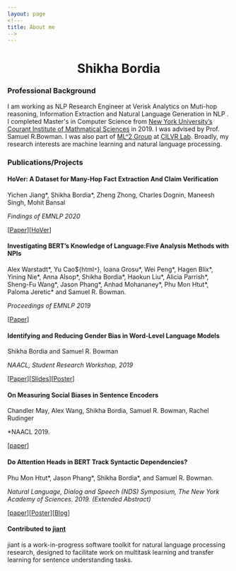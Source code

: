 ```yaml
---
layout: page
<!---
title: About me
-->
---
```


<h1 align="center">Shikha Bordia</h1>

### Professional Background
I am working as NLP Research Engineer at Verisk Analytics on Muti-hop reasoning, Information Extraction and Natural Language Generation in NLP . I completed Master's in Computer Science from [New York University’s](http://www.nyu.edu/) [Courant Institute of Mathmatical Sciences](https://cs.nyu.edu/home/index.html) in 2019. I was advised by Prof. Samuel R.Bowman. I was also part of [ML^2 Group](https://wp.nyu.edu/ml2/) at [CILVR Lab](https://wp.nyu.edu/cilvr/).  Broadly, my research interests are machine learning and natural language processing. 

### Publications/Projects

#### HoVer: A Dataset for Many-Hop Fact Extraction And Claim Verification
Yichen Jiang*, Shikha Bordia*, Zheng Zhong, Charles Dognin, Maneesh Singh, Mohit Bansal

*Findings of EMNLP 2020*

[[Paper](https://arxiv.org/abs/2011.03088)][[HoVer](https://hover-nlp.github.io/)]


#### Investigating BERT’s Knowledge of Language:Five Analysis Methods with NPIs 
Alex Warstadt*, Yu Cao${html`*`}, Ioana Grosu*, Wei Peng*, Hagen Blix*, Yining Nie*, Anna Alsop*, Shikha Bordia*, Haokun Liu*, Alicia Parrish*, Sheng-Fu Wang*, Jason Phang*, Anhad Mohananey*, Phu Mon Htut*, Paloma Jeretic* and Samuel R. Bowman.

*Proceedings of EMNLP 2019*

[[Paper](https://arxiv.org/pdf/1909.02597.pdf)]


#### Identifying and Reducing Gender Bias in Word-Level Language Models 
Shikha Bordia and Samuel R. Bowman

*NAACL, Student Research Workshop, 2019*

[[Paper](https://aclweb.org/anthology/papers/N/N19/N19-3002/)][[Slides](https://bordias.github.io/gender_bias_slides.pdf)][[Poster](https://bordias.github.io/poster.pdf)]

#### On Measuring Social Biases in Sentence Encoders
Chandler May, Alex Wang, Shikha Bordia, Samuel R. Bowman, Rachel Rudinger

*NAACL 2019.

[[paper](https://aclweb.org/anthology/papers/N/N19/N19-1063/)]

#### Do Attention Heads in BERT Track Syntactic Dependencies?

Phu Mon Htut*, Jason Phang*, Shikha Bordia*, and Samuel R. Bowman.

*Natural Language, Dialog and Speech (NDS) Symposium, The New York Academy of Sciences. 2019. (Extended Abstract)*

[[paper](https://arxiv.org/abs/1911.12246)][[Poster](https://phumonhtut.me/publications/2019NDS/NDSposter.pdf)][[Blog](https://medium.com/@phu_pmh/do-attention-heads-in-bert-track-syntactic-dependencies-81c8a9be311a)]

#### Contributed to [jiant](https://github.com/nyu-mll/jiant)

jiant is a work-in-progress software toolkit for natural language processing research, designed to facilitate work on multitask learning and transfer learning for sentence understanding tasks.

<!---
#### Improving pre-training and decoding in Machine Translation
There have been lot of recent advances in Machine Translation that have focused on network architectures, attention mechanisms and sequence-level training. Most of the approaches emphasize on modelling the languages better using attention. Here we explore three methods that rely on augmenting data using a pseudo-parallel corpus, improving the decoding strategy and pre-training the encoders and evaluate their effect on the machine translation task.
--->
<!---
#### Statistical Machine Translation
Implemented a word-based statistical translation model (IBM Model) that extracts phrases using word alignment and performs parameter estimation for partially observed data using expectation maximization.
--->
<!---
#### Text Classifier
Implemented maximum entropy classifier character model and feature extractor code for word classification. Further improved the model by implementing a one layer Perceptron.
--->
<!---
#### Hidden Markov Model for part of speech tagger
Implemented a Hidden Markov model tagger using forward-backward algorithm and Viterbi decoder for unlabeled text data.
--->
<!---
#### Nowcasted Gross Domestic Product
Implemented Stochastic modeling techniques for modeling structured products and the underlying economic variables were now-casted using Autoregressive Integrated Moving Average (ARIMA) model.
--->
<!---
#### Operating System - Process Scheduler and Virtual Memory Manager
Process Scheduler: Implemented scheduling policies  (First In First Out, Last In Last Out, Shortest Job First, RoundRobin and PriorityScheduler) on processes executing on a system using Discrete Event Simulation}
Virtual Memory Manager: Implemented the core features of a virtual memory manager serving multiple processes and under memory constraints.
--->
